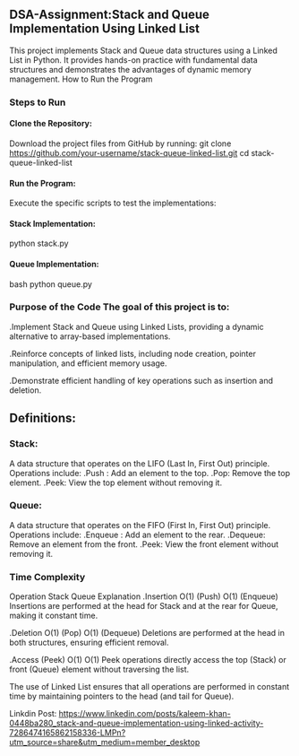 ## DSA-Assignment:Stack and Queue Implementation Using Linked List
This project implements Stack and Queue data structures using a Linked List in Python. It provides hands-on practice with fundamental data structures and demonstrates the advantages of dynamic memory management. How to Run the Program

### Steps to Run

#### Clone the Repository:
Download the project files from GitHub by running: git clone https://github.com/your-username/stack-queue-linked-list.git
cd stack-queue-linked-list
#### Run the Program:
Execute the specific scripts to test the implementations:

#### Stack Implementation:
python stack.py
#### Queue Implementation:
bash python queue.py

### Purpose of the Code The goal of this project is to:

.Implement Stack and Queue using Linked Lists, providing a dynamic alternative to array-based implementations.

.Reinforce concepts of linked lists, including node creation, pointer manipulation, and efficient memory usage.

.Demonstrate efficient handling of key operations such as insertion and deletion.

## Definitions:
### Stack:
 A data structure that operates on the LIFO (Last In, First Out) principle. Operations include:
.Push : Add an element to the top.
.Pop: Remove the top element.
.Peek: View the top element without removing it.
### Queue:
 A data structure that operates on the FIFO (First In, First Out) principle. Operations include:
.Enqueue : Add an element to the rear.
 .Dequeue: Remove an element from the front.
.Peek: View the front element without removing it.
### Time Complexity
Operation Stack Queue Explanation
.Insertion O(1) (Push) O(1) (Enqueue) Insertions are performed at the head for Stack and at the rear for Queue, making it constant time.

.Deletion O(1) (Pop) O(1) (Dequeue) Deletions are performed at the head in both structures, ensuring efficient removal.

.Access (Peek) O(1) O(1) Peek operations directly access the top (Stack) or front (Queue) element without traversing the list.

The use of Linked List ensures that all operations are performed in constant time by maintaining pointers to the head (and tail for Queue).

Linkdin Post: https://www.linkedin.com/posts/kaleem-khan-0448ba280_stack-and-queue-implementation-using-linked-activity-7286474165862158336-LMPn?utm_source=share&utm_medium=member_desktop
